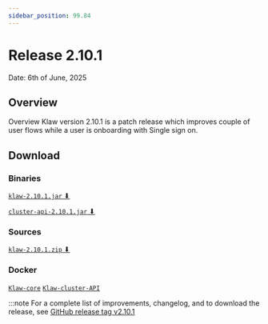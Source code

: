 ```yaml
---
sidebar_position: 99.84
---
```


# Release 2.10.1

Date: 6th of June, 2025

## Overview

Overview
Klaw version 2.10.1 is a patch release which improves couple of user flows while a user is onboarding with Single sign on.

## Download

### Binaries

[`klaw-2.10.1.jar` ⬇︎](https://github.com/Aiven-Open/klaw/releases/download/v2.10.1/klaw-2.10.1.jar)

[`cluster-api-2.10.1.jar` ⬇](https://github.com/Aiven-Open/klaw/releases/download/v2.10.1/cluster-api-2.10.1.jar)

### Sources

[`klaw-2.10.1.zip` ⬇](https://github.com/Aiven-Open/klaw/archive/refs/tags/v2.10.1.zip)

### Docker

[`Klaw-core`](https://hub.docker.com/r/aivenoy/klaw-core)
[`Klaw-cluster-API`](https://hub.docker.com/r/aivenoy/klaw-cluster-api)

:::note
For a complete list of improvements, changelog, and to download the
release, see [GitHub release tag v2.10.1](https://github.com/aiven/klaw/releases/tag/v2.10.1)
